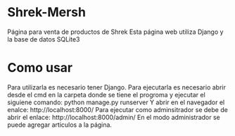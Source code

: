 # Shrek-Mersh
Página para venta de productos de Shrek
Esta página web utiliza Django y la base de datos SQLite3

# Como usar
Para utilizarla es necesario tener Django.
Para ejecutarla es necesario abrir desde el cmd en la carpeta donde se tiene el progroma y ejecutar el siguiene comando:
python manage.py runserver
Y abrir en el navegador el enalce: http://localhost:8000/
Para ejecutar como adminsitrador se debe de abrir el enlace: http://localhost:8000/admin/
En el modo administrador se puede agregar articulos a la página. 

